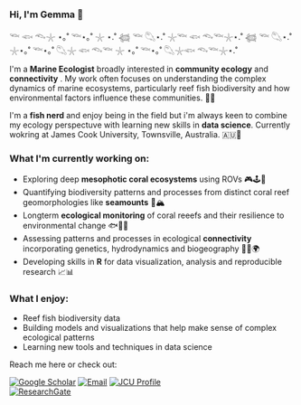 
### Hi, I'm Gemma 👋

𓆝 𓆟 𓆞𓇼 ⋆｡˚ 𓆝⋆｡˚ 𓇼 ⋆.˚ 𓆉 𓆝 𓆡⋆.˚ 𓇼𓆝 𓆟 𓆞𓆝𓇼⋆.˚ 𓆉 𓆝 𓆡⋆.˚ 𓇼⋆｡˚ 𓆝⋆｡˚ 𓆡𓇼 𓆟 𓆞𓆝 𓇼 ⋆｡˚ 𓆝⋆｡˚ 𓆡𓇼𓆟 𓆞𓆝𓇼⋆.˚ 

I'm a **Marine Ecologist** broadly interested in **community ecology** and **connectivity** . My work often focuses on understanding the complex dynamics of marine ecosystems, particularly reef fish biodiversity and how environmental factors influence these communities. 🌊🐠

I'm a **fish nerd** and enjoy being in the field but i'm always keen to combine my ecology perspectuve with learning new skills in **data science**. 
Currently wokring at James Cook University, Townsville, Australia. 🇦🇺🦘

### What I'm currently working on:
- Exploring deep **mesophotic coral ecosystems** using ROVs 🎮🕹️🐠
- Quantifying biodiversity patterns and processes from distinct coral reef geomorphologies like **seamounts** 🌊🏔️
- Longterm **ecological monitoring** of coral reeefs and their resilience to environmental change 🐟🐠🐡
- Assessing patterns and processes in ecological **connectivity** incorporating genetics, hydrodynamics and biogeography 🧬🌊🌍
- Developing skills in **R** for data visualization, analysis and reproducible research 📈📊

### What I enjoy:
- Reef fish biodiversity data
- Building models and visualizations that help make sense of complex ecological patterns
- Learning new tools and techniques in data science

Reach me here or check out:

[![Google Scholar](https://img.shields.io/badge/Google%20Scholar-4285F4?style=flat&logo=google-scholar&logoColor=white)]([https://scholar.google.com](https://scholar.google.com.au/citations?user=ifxcchsAAAAJ&hl=en))  
[![Email](https://img.shields.io/badge/Email-%23D14836.svg?style=flat&logo=Gmail&logoColor=white)](gfgalbraith@gmail.com)
[![JCU Profile](https://your-image-link.com)](https://portfolio.jcu.edu.au/researchers/gemma.galbraith/)  
[![ResearchGate](https://img.shields.io/badge/ResearchGate-00CCBB?style=flat&logo=researchgate&logoColor=white)](https://www.researchgate.net/profile/Gemma-Galbraith)


<!--
**gfgalbraith/gfgalbraith** is a ✨ _special_ ✨ repository because its `README.md` (this file) appears on your GitHub profile.

Here are some ideas to get you started:

- 🔭 I’m currently working on ...
- 🌱 I’m currently learning ...
- 👯 I’m looking to collaborate on ...
- 🤔 I’m looking for help with ...
- 💬 Ask me about ...
- 📫 How to reach me: ...
- 😄 Pronouns: ...
- ⚡ Fun fact: ...
-->

